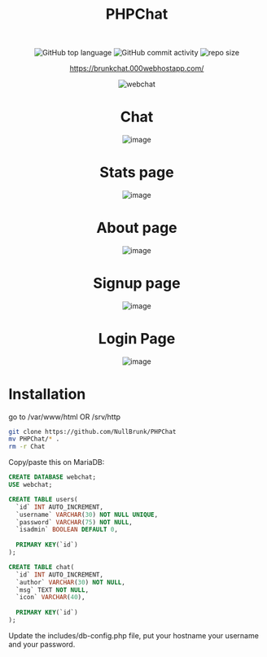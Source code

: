 <div align="center">
  
# PHPChat 

<br/> 

![GitHub top language](https://img.shields.io/github/languages/top/NullBrunk/PHPChat?style=for-the-badge)
![GitHub commit activity](https://img.shields.io/github/commit-activity/m/NullBrunk/PHPChat?style=for-the-badge)
![repo size](https://img.shields.io/github/repo-size/NullBrunk/PHPChat?style=for-the-badge)
 
 https://brunkchat.000webhostapp.com/ 


![webchat](https://user-images.githubusercontent.com/125673909/219771897-f0eb2551-932f-40db-8924-9d56f896d725.png)

# Chat
![image](https://user-images.githubusercontent.com/125673909/233087679-196e4f1e-285b-4e73-a52e-00074620cf6b.png)

# Stats page 
![image](https://user-images.githubusercontent.com/125673909/233104552-cc96740a-f7de-424c-8138-164b3c7a38b0.png)

# About page
![image](https://user-images.githubusercontent.com/125673909/233104696-55728e2e-e650-4276-8721-8256445193d2.png)


# Signup page
![image](https://user-images.githubusercontent.com/125673909/233086729-9402d354-e00d-4fc4-81ca-e69d7126858c.png)


# Login Page
![image](https://user-images.githubusercontent.com/125673909/233081386-8e317971-8dc0-41bb-8992-d6d268aabf65.png)

  
</div>


# Installation

go to /var/www/html OR /srv/http
```bash
git clone https://github.com/NullBrunk/PHPChat
mv PHPChat/* .
rm -r Chat
```

Copy/paste this on MariaDB:

```sql
CREATE DATABASE webchat;
USE webchat;

CREATE TABLE users(
  `id` INT AUTO_INCREMENT,
  `username` VARCHAR(30) NOT NULL UNIQUE,
  `password` VARCHAR(75) NOT NULL,
  `isadmin` BOOLEAN DEFAULT 0,
  
  PRIMARY KEY(`id`)
);

CREATE TABLE chat(
  `id` INT AUTO_INCREMENT,
  `author` VARCHAR(30) NOT NULL,
  `msg` TEXT NOT NULL,
  `icon` VARCHAR(40),
  
  PRIMARY KEY(`id`)
);
```
Update the includes/db-config.php file, put your hostname your username and your password.
